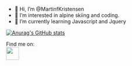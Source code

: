 - 👋 Hi, I’m @MartinfKristensen
- 👀 I’m interested in alpine skiing and coding.
- 🌱 I’m currently learning Javascript and Jquery

[![Anurag's GitHub stats](https://github-readme-stats.vercel.app/api?username=martinfkristensen)](https://github.com/anuraghazra/github-readme-stats)

Find me on:
<br>
<a href="https://twitter.com/martyracer" target="_blank"><img align="center" src="https://img.icons8.com/color/344/twitter.png" height="35" /></a>

<!---
MartinfKristensen/MartinfKristensen is a ✨ special ✨ repository because its `README.md` (this file) appears on your GitHub profile.
You can click the Preview link to take a look at your changes.
--->
